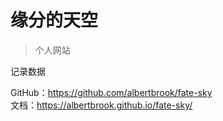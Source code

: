 # 缘分的天空
> 个人网站

记录数据

GitHub：https://github.com/albertbrook/fate-sky  
文档：https://albertbrook.github.io/fate-sky/